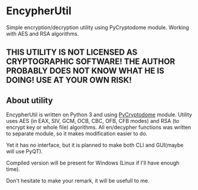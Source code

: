 # EncypherUtil
Simple encryption/decryption utility using PyCryptodome module. Working with AES and RSA algorithms.
## THIS UTILITY IS NOT LICENSED AS CRYPTOGRAPHIC SOFTWARE! THE AUTHOR PROBABLY DOES NOT KNOW WHAT HE IS DOING! USE AT YOUR OWN RISK!
## About utility
EncypherUtil is written on Python 3 and using [PyCryptodome](https://github.com/Legrandin/pycryptodome) module. Utility uses AES (in EAX, SIV, GCM, OCB, CBC, OFB, CFB modes) and RSA (to encrypt key or whole file) algorithms. All en/decypher functions was written to separate module, so it makes modification easier to do.

Yet it has no interface, but it is planned to make both CLI and GUI(maybe will use PyQT).

Compiled version will be present for Windows (Linux if I'll have enough time).

Don't hesitate to make your remark, it will be usefull to me.
